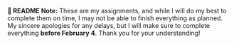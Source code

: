 **📌 README Note:**
These are my assignments, and while I will do my best to complete them on time, I may not be able to finish everything as planned. My sincere apologies for any delays, but I will make sure to complete everything **before February 4**. Thank you for your understanding!

